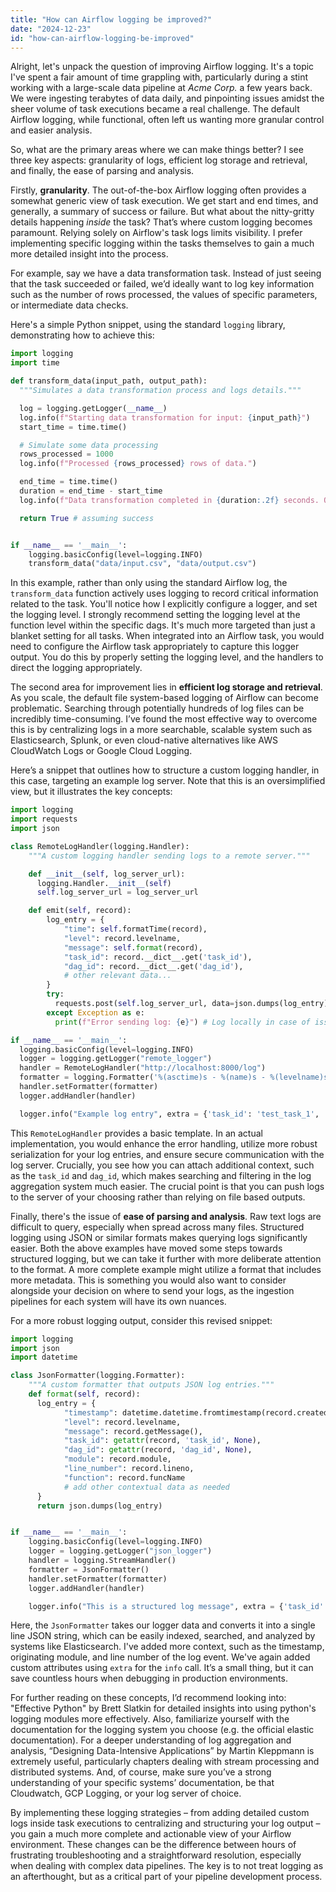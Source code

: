 ```yaml
---
title: "How can Airflow logging be improved?"
date: "2024-12-23"
id: "how-can-airflow-logging-be-improved"
---
```


Alright, let's unpack the question of improving Airflow logging. It's a topic I've spent a fair amount of time grappling with, particularly during a stint working with a large-scale data pipeline at *Acme Corp.* a few years back. We were ingesting terabytes of data daily, and pinpointing issues amidst the sheer volume of task executions became a real challenge. The default Airflow logging, while functional, often left us wanting more granular control and easier analysis.

So, what are the primary areas where we can make things better? I see three key aspects: granularity of logs, efficient log storage and retrieval, and finally, the ease of parsing and analysis.

Firstly, **granularity**. The out-of-the-box Airflow logging often provides a somewhat generic view of task execution. We get start and end times, and generally, a summary of success or failure. But what about the nitty-gritty details happening *inside* the task? That’s where custom logging becomes paramount. Relying solely on Airflow's task logs limits visibility. I prefer implementing specific logging within the tasks themselves to gain a much more detailed insight into the process.

For example, say we have a data transformation task. Instead of just seeing that the task succeeded or failed, we’d ideally want to log key information such as the number of rows processed, the values of specific parameters, or intermediate data checks.

Here's a simple Python snippet, using the standard `logging` library, demonstrating how to achieve this:

```python
import logging
import time

def transform_data(input_path, output_path):
  """Simulates a data transformation process and logs details."""

  log = logging.getLogger(__name__)
  log.info(f"Starting data transformation for input: {input_path}")
  start_time = time.time()

  # Simulate some data processing
  rows_processed = 1000
  log.info(f"Processed {rows_processed} rows of data.")

  end_time = time.time()
  duration = end_time - start_time
  log.info(f"Data transformation completed in {duration:.2f} seconds. Output saved to: {output_path}")

  return True # assuming success


if __name__ == '__main__':
    logging.basicConfig(level=logging.INFO)
    transform_data("data/input.csv", "data/output.csv")
```

In this example, rather than only using the standard Airflow log, the `transform_data` function actively uses logging to record critical information related to the task. You'll notice how I explicitly configure a logger, and set the logging level. I strongly recommend setting the logging level at the function level within the specific dags. It's much more targeted than just a blanket setting for all tasks. When integrated into an Airflow task, you would need to configure the Airflow task appropriately to capture this logger output. You do this by properly setting the logging level, and the handlers to direct the logging appropriately.

The second area for improvement lies in **efficient log storage and retrieval**. As you scale, the default file system-based logging of Airflow can become problematic. Searching through potentially hundreds of log files can be incredibly time-consuming. I’ve found the most effective way to overcome this is by centralizing logs in a more searchable, scalable system such as Elasticsearch, Splunk, or even cloud-native alternatives like AWS CloudWatch Logs or Google Cloud Logging.

Here’s a snippet that outlines how to structure a custom logging handler, in this case, targeting an example log server. Note that this is an oversimplified view, but it illustrates the key concepts:

```python
import logging
import requests
import json

class RemoteLogHandler(logging.Handler):
    """A custom logging handler sending logs to a remote server."""

    def __init__(self, log_server_url):
      logging.Handler.__init__(self)
      self.log_server_url = log_server_url

    def emit(self, record):
        log_entry = {
            "time": self.formatTime(record),
            "level": record.levelname,
            "message": self.format(record),
            "task_id": record.__dict__.get('task_id'),
            "dag_id": record.__dict__.get('dag_id'),
            # other relevant data...
        }
        try:
          requests.post(self.log_server_url, data=json.dumps(log_entry), headers={'Content-Type': 'application/json'})
        except Exception as e:
          print(f"Error sending log: {e}") # Log locally in case of issues

if __name__ == '__main__':
  logging.basicConfig(level=logging.INFO)
  logger = logging.getLogger("remote_logger")
  handler = RemoteLogHandler("http://localhost:8000/log")
  formatter = logging.Formatter('%(asctime)s - %(name)s - %(levelname)s - %(message)s')
  handler.setFormatter(formatter)
  logger.addHandler(handler)

  logger.info("Example log entry", extra = {'task_id': 'test_task_1', 'dag_id': 'example_dag'})
```

This `RemoteLogHandler` provides a basic template. In an actual implementation, you would enhance the error handling, utilize more robust serialization for your log entries, and ensure secure communication with the log server. Crucially, you see how you can attach additional context, such as the `task_id` and `dag_id`, which makes searching and filtering in the log aggregation system much easier. The crucial point is that you can push logs to the server of your choosing rather than relying on file based outputs.

Finally, there's the issue of **ease of parsing and analysis**. Raw text logs are difficult to query, especially when spread across many files. Structured logging using JSON or similar formats makes querying logs significantly easier. Both the above examples have moved some steps towards structured logging, but we can take it further with more deliberate attention to the format. A more complete example might utilize a format that includes more metadata. This is something you would also want to consider alongside your decision on where to send your logs, as the ingestion pipelines for each system will have its own nuances.

For a more robust logging output, consider this revised snippet:

```python
import logging
import json
import datetime

class JsonFormatter(logging.Formatter):
    """A custom formatter that outputs JSON log entries."""
    def format(self, record):
      log_entry = {
            "timestamp": datetime.datetime.fromtimestamp(record.created).isoformat(),
            "level": record.levelname,
            "message": record.getMessage(),
            "task_id": getattr(record, 'task_id', None),
            "dag_id": getattr(record, 'dag_id', None),
            "module": record.module,
            "line_number": record.lineno,
            "function": record.funcName
            # add other contextual data as needed
      }
      return json.dumps(log_entry)


if __name__ == '__main__':
    logging.basicConfig(level=logging.INFO)
    logger = logging.getLogger("json_logger")
    handler = logging.StreamHandler()
    formatter = JsonFormatter()
    handler.setFormatter(formatter)
    logger.addHandler(handler)

    logger.info("This is a structured log message", extra = {'task_id': 'sample_task', 'dag_id': 'sample_dag'})
```

Here, the `JsonFormatter` takes our logger data and converts it into a single line JSON string, which can be easily indexed, searched, and analyzed by systems like Elasticsearch. I've added more context, such as the timestamp, originating module, and line number of the log event. We've again added custom attributes using `extra` for the `info` call. It’s a small thing, but it can save countless hours when debugging in production environments.

For further reading on these concepts, I’d recommend looking into: "Effective Python" by Brett Slatkin for detailed insights into using python's logging modules more effectively. Also, familiarize yourself with the documentation for the logging system you choose (e.g. the official elastic documentation). For a deeper understanding of log aggregation and analysis, “Designing Data-Intensive Applications” by Martin Kleppmann is extremely useful, particularly chapters dealing with stream processing and distributed systems. And, of course, make sure you’ve a strong understanding of your specific systems’ documentation, be that Cloudwatch, GCP Logging, or your log server of choice.

By implementing these logging strategies – from adding detailed custom logs inside task executions to centralizing and structuring your log output – you gain a much more complete and actionable view of your Airflow environment. These changes can be the difference between hours of frustrating troubleshooting and a straightforward resolution, especially when dealing with complex data pipelines. The key is to not treat logging as an afterthought, but as a critical part of your pipeline development process.
